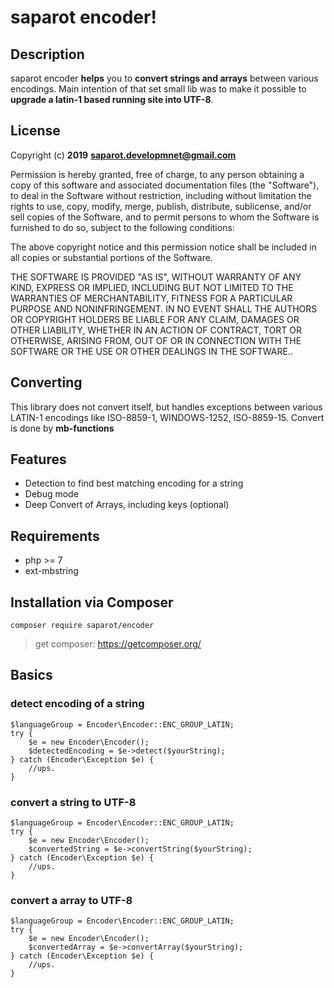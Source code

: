 # saparot encoder!


## Description

saparot encoder **helps** you to **convert strings and arrays** between various encodings. 
Main intention of that set small lib was to make it possible to **upgrade a latin-1 based running site into UTF-8**.


## License

Copyright (c) **2019** **saparot.developmnet@gmail.com** 

Permission is hereby granted, free of charge, to any person obtaining a copy of this software and associated documentation files (the "Software"), to deal in the Software without restriction, including without limitation the rights to use, copy, modify, merge, publish, distribute, sublicense, and/or sell copies of the Software, and to permit persons to whom the Software is furnished to do so, subject to the following conditions:

The above copyright notice and this permission notice shall be included in all copies or substantial portions of the Software.

THE SOFTWARE IS PROVIDED "AS IS", WITHOUT WARRANTY OF ANY KIND, EXPRESS OR IMPLIED, INCLUDING BUT NOT LIMITED TO THE WARRANTIES OF MERCHANTABILITY, FITNESS FOR A PARTICULAR PURPOSE AND NONINFRINGEMENT. IN NO EVENT SHALL THE AUTHORS OR COPYRIGHT HOLDERS BE LIABLE FOR ANY CLAIM, DAMAGES OR OTHER LIABILITY, WHETHER IN AN ACTION OF CONTRACT, TORT OR OTHERWISE, ARISING FROM, OUT OF OR IN CONNECTION WITH THE SOFTWARE OR THE USE OR OTHER DEALINGS IN THE SOFTWARE..


## Converting 

This library does not convert itself, but handles exceptions between various LATIN-1 encodings like ISO-8859-1, WINDOWS-1252, ISO-8859-15. Convert is done by **mb-functions**


## Features
- Detection to find best matching encoding for a string
- Debug mode
- Deep Convert of Arrays, including keys (optional)

## Requirements
- php >= 7
- ext-mbstring

## Installation via Composer
`composer require saparot/encoder`

> get composer: https://getcomposer.org/ 
 
## Basics

### detect encoding of a string 
```
$languageGroup = Encoder\Encoder::ENC_GROUP_LATIN;
try {
	$e = new Encoder\Encoder();
	$detectedEncoding = $e->detect($yourString);
} catch (Encoder\Exception $e) {
	//ups.
}
```

### convert a string to UTF-8
```
$languageGroup = Encoder\Encoder::ENC_GROUP_LATIN;
try {
	$e = new Encoder\Encoder();
	$convertedString = $e->convertString($yourString);
} catch (Encoder\Exception $e) {
	//ups.
}
```

### convert a array to UTF-8
```
$languageGroup = Encoder\Encoder::ENC_GROUP_LATIN;
try {
	$e = new Encoder\Encoder();
	$convertedArray = $e->convertArray($yourString);
} catch (Encoder\Exception $e) {
	//ups.
}
```